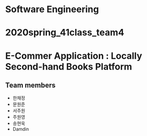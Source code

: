 # Software Engineering
# 2020spring_41class_team4

# E-Commer Application : Locally Second-hand Books Platform

## Team members

- 한채정
- 문원준
- 서주원
- 주원영
- 송현욱
- Damdin